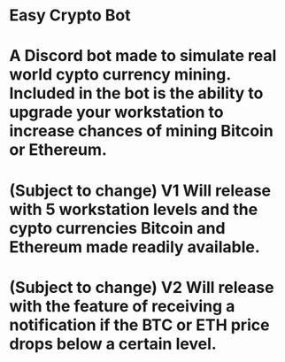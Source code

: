 # Easy Crypto Bot
# A Discord bot made to simulate real world cypto currency mining. Included in the bot is the ability to upgrade your workstation to increase chances of mining Bitcoin or Ethereum.
# (Subject to change) V1 Will release with 5 workstation levels and the cypto currencies Bitcoin and Ethereum made readily available.
# (Subject to change) V2 Will release with the feature of receiving a notification if the BTC or ETH price drops below a certain level.
